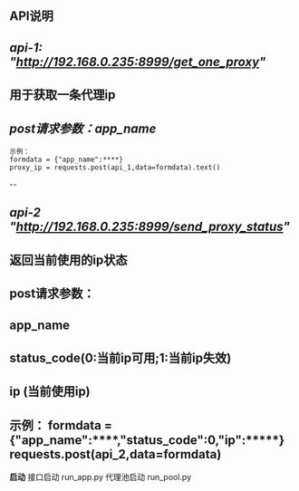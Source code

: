 **API说明**
--

*api-1: "http://192.168.0.235:8999/get_one_proxy"*
--
用于获取一条代理ip
--
   *post请求参数：app_name*
--
    示例：
    formdata = {"app_name":****}
    proxy_ip = requests.post(api_1,data=formdata).text()
--

*api-2 "http://192.168.0.235:8999/send_proxy_status"*
--
返回当前使用的ip状态
--
post请求参数：
--
app_name
--
status_code(0:当前ip可用;1:当前ip失效)
--
ip  (当前使用ip)
--
示例：
formdata = {"app_name":****,"status_code":0,"ip":*****}
requests.post(api_2,data=formdata)
--

**启动**
接口启动 run_app.py
代理池启动 run_pool.py
